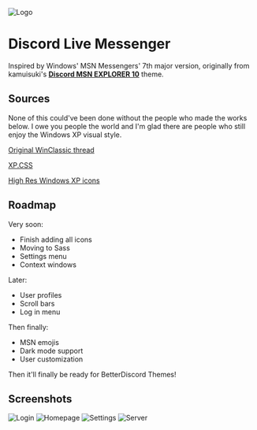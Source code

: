 
![Logo](https://cdn.discordapp.com/attachments/1181701173997228204/1181713427127865384/Beta.png?ex=65820f64&is=656f9a64&hm=2dcf95c9d695fb12bec1fc7c2bce45913ba8b54621663066de574a72d4786628&)

# Discord Live Messenger
Inspired by Windows' MSN Messengers' 7th major version, originally from kamuisuki's [**Discord MSN EXPLORER 10**](https://www.deviantart.com/kamuisuki/art/Discord-MSN-Explorer-10-theme-873282935) theme.

## Sources

None of this could've been done without the people who made the works below. I owe you people the world and I'm glad there are people who still enjoy the Windows XP visual style.

 [Original WinClassic thread](https://winclassic.net/thread/753/discord-classic-msn-theme)
 
 [XP.CSS](https://botoxparty.github.io/XP.css/)

 [High Res Windows XP icons](https://github.com/marchmountain/-Windows-XP-High-Resolution-Icon-Pack)
 
## Roadmap

Very soon:
- Finish adding all icons
- Moving to Sass
- Settings menu
- Context windows

Later:
- User profiles
- Scroll bars
- Log in menu

Then finally:
- MSN emojis
- Dark mode support
- User customization

Then it'll finally be ready for BetterDiscord Themes!

## Screenshots

![Login](https://media.discordapp.net/attachments/1179087942552133685/1187608071858565202/image.png?ex=65978135&is=65850c35&hm=504f1762cbc591387b4f2681815e6cc1f88128b70e30287e878574c9b1e5ba22&=&format=webp&quality=lossless&)
![Homepage](https://cdn.discordapp.com/attachments/1179087942552133685/1187608071858565202/image.png?ex=65978135&is=65850c35&hm=504f1762cbc591387b4f2681815e6cc1f88128b70e30287e878574c9b1e5ba22&)
![Settings](https://cdn.discordapp.com/attachments/1179087942552133685/1187608276838395944/image.png?ex=65978165&is=65850c65&hm=acbf06bfcb746f5d9b3c96e23f9b0a26d383f7170484665f1475bdc4d7991e5e&)
![Server](https://cdn.discordapp.com/attachments/1179087942552133685/1187608419746725960/image.png?ex=65978187&is=65850c87&hm=11d4e95f710f5d8d70559683724b890e9338104506e4c84e958abc989e28e092&)